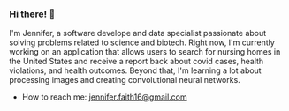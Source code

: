 ### Hi there! 👋

I'm Jennifer, a software develope and data specialist passionate about solving problems related to science and biotech. Right now, I'm currently working on an application that allows users to search for nursing homes in the United States and receive a report back about covid cases, health violations, and health outcomes. Beyond that, I'm learning a lot about processing images and creating convolutional neural networks.

- How to reach me: jennifer.faith16@gmail.com
